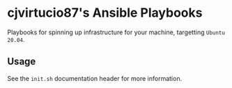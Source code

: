# cjvirtucio87's Ansible Playbooks

Playbooks for spinning up infrastructure for your machine, targetting `Ubuntu 20.04`.

## Usage

See the `init.sh` documentation header for more information.
